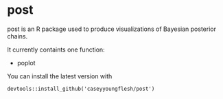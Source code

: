# post
post is an R package used to produce visualizations of Bayesian posterior chains.

It currently containts one function:

- poplot

You can install the latest version with
```{r}
devtools::install_github('caseyyoungflesh/post')
```

